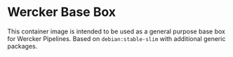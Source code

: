 # Wercker Base Box

This container image is intended to be used as a general purpose base box for Wercker Pipelines. Based on `debian:stable-slim` with additional generic packages.
